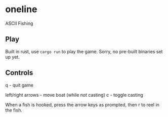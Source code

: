 # oneline

ASCII Fishing

## Play

Built in rust, use `cargo run` to play the game. Sorry, no pre-built binaries set up yet.

## Controls

q - quit game

left/right arrows - move boat (while not casting)
c - toggle casting

When a fish is hooked, press the arrow keys as prompted, then r to reel in the fish.

